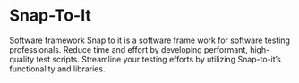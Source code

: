 # Snap-To-It
Software framework
Snap to it is a software frame work for software testing professionals. Reduce time and effort by developing performant, high-quality test scripts. Streamline your testing efforts by utilizing Snap-to-it’s functionality and libraries. 

